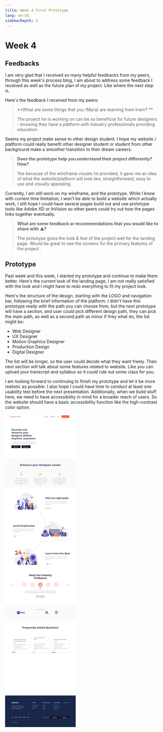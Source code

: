 ```yaml
---
title: Week 4 First Prototype
lang: en-US
sidebarDepth: 2
---
```


# Week 4



## Feedbacks

I am very glad that I received so many helpful feedbacks from my peers, through this week's process blog, I am about to address some feedback I received as well as the future plan of my project. Like where the next step is. 

Here's the feedback I received from my peers: 

> **What are some things that you (Myra) are learning from Irwin? **
>
> The project he is working on can be so beneficial for future designers - knowing they have a platform with industry professionals providing education.

Seems my project make sense to other design student. I hope my website / platform could really benefit other designer student or student from other background make a smoother transition to their dream careers. 

> **Does the prototype help you understand their project differently? How?** 
>
> Yes because of the wireframe visuals he provided, it gave me an idea of what the website/platform will look like; straightforward, easy to use and visually appealing. 

Currently, I am still work on my wireframe, and the prototype. While I know with current time limitation, I won't be able to build a website which actually work, I still hope I could have several pages build out and use prototype tools like Adobe XD or InVision so other peers could try out how the pages links together eventually. 

> **What are some feedback or recommendations that you would like to share with ▲?**	
>
> The prototype gives the look & feel of the project well for the landing page. Would be great to see the screens for the primary features of the project .

## Prototype

Past week and this week, I started my prototype and continue to make them better. Here's the current look of the landing page, I am not really satisfied with the look and I might have to redo everything to fit my project look. 

Here's the structure of the design, starting with the LOGO and navigation bar, following the brief information of the platform. I didn't have this prototype ready with the path you can choose from, but the next prototype will have a section, and user could pick different design path, they can pick the main path, as well as a second path as minor if they what do, the list might be: 

- Web Designer 
- UX Designer 
- Motion Graphics Designer
- Production Design
- Digital Designer

The list will be longer, so the user could decide what they want freely. Then next section will talk about some features related to website. Like you can upload your transcript and syllabus so it could rule out some class for you. 

I am looking forward to continuing to finish my prototype and let it be more realistic as possible. I also hope I could have time to conduct at least one usability test before the next presentation. Additionally, when we build stuff here, we need to have accessibility in mind for a broader reach of users. So the website should have a basic accessibility function like the high-contrast color option. 

![](https://raw.githubusercontent.com/irwinchyi/imgbed/master/img/Deliverin%20Mobile%20App.png)